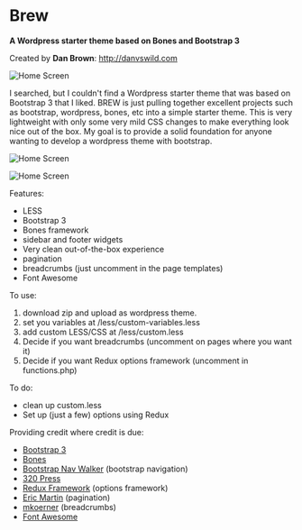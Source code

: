 # Brew
__A Wordpress starter theme based on Bones and Bootstrap 3__

Created by **Dan Brown**: http://danvswild.com

![Home Screen](http://www.danvswild.com/brew/screenshots/scren1.png)


I searched, but I couldn't find a Wordpress starter theme that was based on Bootstrap 3 that I liked.  BREW is just pulling together excellent projects such as bootstrap, wordpress, bones, etc into a simple starter theme.  This is very lightweight with only some very mild CSS changes to make everything look nice out of the box.  My goal is to provide a solid foundation for anyone wanting to develop a wordpress theme with bootstrap.

![Home Screen](http://www.danvswild.com/brew/screenshots/scren2.png)

![Home Screen](http://www.danvswild.com/brew/screenshots/scren3.png)

Features:
* LESS
* Bootstrap 3
* Bones framework
* sidebar and footer widgets
* Very clean out-of-the-box experience
* pagination
* breadcrumbs (just uncomment in the page templates)
* Font Awesome 


To use:
1. download zip and upload as wordpress theme.
2. set you variables at /less/custom-variables.less
3. add custom LESS/CSS at /less/custom.less
2. Decide if you want breadcrumbs (uncomment on pages where you want it)
3. Decide if you want Redux options framework (uncomment in functions.php)


To do:
* clean up custom.less
* Set up (just a few) options using Redux


Providing credit where credit is due:
* [Bootstrap 3](https://github.com/twbs/bootstrap)
* [Bones](https://github.com/eddiemachado/bones)
* [Bootstrap Nav Walker](https://github.com/twittem/wp-bootstrap-navwalker) (bootstrap navigation)
* [320 Press](https://github.com/320press/wordpress-bootstrap/)
* [Redux Framework](https://github.com/ReduxFramework/ReduxFramework) (options framework)
* [Eric Martin](http://www.ericmmartin.com/pagination-function-for-wordpress/) (pagination)
* [mkoerner](http://mkoerner.de/breadcrumbs-for-wordpress-themes-with-bootstrap-3/) (breadcrumbs)
* [Font Awesome](https://github.com/FortAwesome/Font-Awesome)
